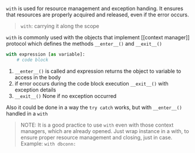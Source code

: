 `with` is used for resource management and exception handing.
It ensures that resources are properly acquired and released, even if the error occurs.

> `with`: carrying it along the scope

`with` is commonly used with the objects that implement [[context manager]] protocol which defines the methods `__enter__()` and `__exit__()`

```python
with expression [as variable]:
	# code block
```

1. `__enter__()` is called and expression returns the object to variable to access in the body
2. if error occurs during the code block execution `__exit__()` with exception details
3. `__exit__()` None if no exception occurred


Also it could be done in a way the `try catch` works, but with `__enter__()` handled in a `with`

> NOTE: It is a good practice to use `with` even with those context managers, which are already opened.
> Just wrap instance in a with, to ensure proper resource management and closing, just in case.
> Example: `with dbconn:`